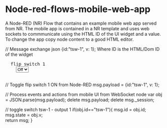 Node-red-flows-mobile-web-app
=============================

A Node-RED (NR) Flow that contains an example mobile web app served from NR.  The mobile app is contained in a NR template and uses web sockets to commmunicate using the HTML ID of the UI widget and a value. To change the app copy node content to a good HTML editor.

// Message exchange json {id:"tsw-1", v: 1};
Where ID is the HTML/Dom ID of the widget 
 <pre>
  <label for="tsw-1">flip switch 1</label>
	<select id="tsw-1" data-role="flipswitch" data-state="0" data-req="">
	  <option value="0">Off</option>
	  <option value="1">On</option>
	</select>
 </pre>
// Toggle flip switch 1 ON from Node-RED
msg.payload = {id:"tsw-1", v: 1}; 

// Process events and actions from mobile UI from WebSocket node
var obj = JSON.parse(msg.payload);
delete msg.payload;
delete msg._session;

// toggle switch tsw-1	- output 1 
if(obj.id=="tsw-1"){
	msg.id = obj.id; 	
	msg.state = obj.v;	
	return msg;
}
